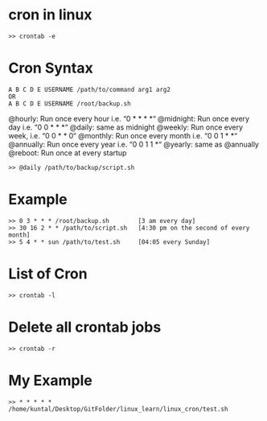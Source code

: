 # cron in linux

```
>> crontab -e
```

# Cron Syntax
```
A B C D E USERNAME /path/to/command arg1 arg2
OR
A B C D E USERNAME /root/backup.sh
```

@hourly: Run once every hour i.e. “0 * * * *“
@midnight: Run once every day i.e. “0 0 * * *“
@daily: same as midnight
@weekly: Run once every week, i.e. “0 0 * * 0“
@monthly: Run once every month i.e. “0 0 1 * *“
@annually: Run once every year i.e. “0 0 1 1 *“
@yearly: same as @annually
@reboot: Run once at every startup

```
>> @daily /path/to/backup/script.sh
```


# Example
```
>> 0 3 * * * /root/backup.sh        [3 am every day]
>> 30 16 2 * * /path/to/script.sh   [4:30 pm on the second of every month]
>> 5 4 * * sun /path/to/test.sh     [04:05 every Sunday]
```

# List of Cron
```
>> crontab -l
```

# Delete all crontab jobs
```
>> crontab -r
```

# My Example
```
>> * * * * * /home/kuntal/Desktop/GitFolder/linux_learn/linux_cron/test.sh
```
